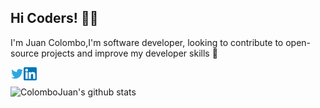 ## Hi Coders! 👨‍💻 

I'm Juan Colombo,I'm software developer, looking to contribute to open-source projects and improve my developer skills 🚀

<a href="https://twitter.com/Jcolombo15">
  <img align="left" alt="Juan Colombo | Twitter" width="21px" src="https://github.com/ColomboJuan/ColomboJuan/blob/master/assets/twitter.svg" />
</a>
<a href="https://www.linkedin.com/in/jcolombo/">
  <img align="left" alt="ColomboJuan's Linkedin" width="21px" src="https://github.com/ColomboJuan/ColomboJuan/blob/master/assets/linkedin.png" />
</a>
<br>

![ColomboJuan's github stats](https://github-readme-stats.anuraghazra1.vercel.app/api?username=ColomboJuan&show_icons=true&hide_border=true)
